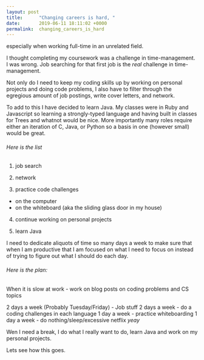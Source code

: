 ```yaml
---
layout: post
title:      "Changing careers is hard, "
date:       2019-06-11 18:11:02 +0000
permalink:  changing_careers_is_hard
---
```



especially when working full-time in an unrelated field.


I thought completing my coursework was a challenge in time-management. I was wrong. Job searching for that first job is the *real* challenge in time-management.


Not only do I need to keep my coding skills up by working on personal projects and doing code problems, I also have to filter through the egregious amount of job postings, write cover letters, and network.

To add to this I have decided to learn Java. My classes were in Ruby and Javascript so learning a strongly-typed language and having built in classes for Trees and whatnot would be nice. More importantly many roles require either an iteration of C, Java, or Python so a basis in one (however small) would be great.


###### Here is the list
1.   job search

2.   network

3.   practice code challenges
  * on the computer
  * on the whiteboard (aka the sliding glass door in my house)

4.   continue working on personal projects

5.   learn Java


I need to dedicate aliquots of time so many days a week to make sure that when I am productive that I am focused on what I need to focus on instead of trying to figure out what I should do each day.

###### Here is the plan:

When it is slow at work - work on blog posts on coding problems and CS topics

2 days a week (Probably Tuesday/Friday) - Job stuff
2 days a week - do a coding challenges in each language
1 day a week - practice whiteboarding
1 day a week - do nothing/sleep/excessive netflix  *yeay*

Wen I need a break, I do what I really want to do, learn Java and work on my personal projects.


Lets see how this goes.

